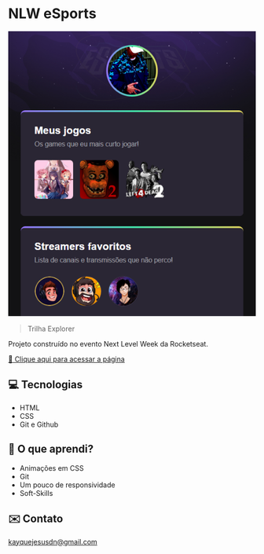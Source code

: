 # NLW eSports 

![preview](./.github/preview.png)


>Trilha Explorer

Projeto construído no evento Next Level Week da Rocketseat.

[🔗 Clique aqui para acessar a página](https://kayqueprogram.github.io/nlw/)


## 💻 Tecnologias 

- HTML
- CSS
- Git e Github

## 📖 O que aprendi?

- Animações em CSS
- Git
- Um pouco de responsividade
- Soft-Skills



## ✉️ Contato

kayquejesusdn@gmail.com
